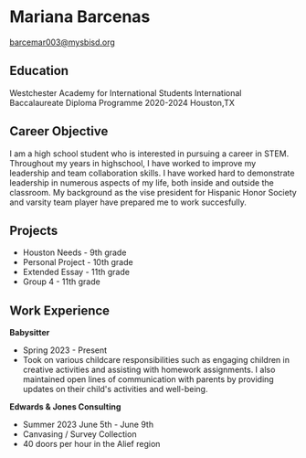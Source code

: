 # Mariana Barcenas 
barcemar003@mysbisd.org
## Education                                                       
Westchester Academy for International Students 
International Baccalaureate Diploma Programme 
2020-2024
Houston,TX
## Career Objective 
I am a high school student who is interested in pursuing a career in STEM. Throughout my years in highschool, I have worked to improve my leadership and team collaboration skills. I have worked hard to demonstrate leadership in numerous aspects of my life, both inside and outside the classroom. My background as the vise president for Hispanic Honor Society and varsity team player have prepared me to work succesfully. 
## Projects
- Houston Needs - 9th grade
- Personal Project - 10th grade
- Extended Essay - 11th grade
- Group 4 - 11th grade 

## Work Experience 
    
**Babysitter**
- Spring 2023 - Present 
- Took on various childcare responsibilities such as engaging children in creative activities and assisting with homework assignments. I also maintained open lines of communication with parents by providing updates on their child's activities and well-being.
   
**Edwards & Jones Consulting**
- Summer 2023 June 5th - June 9th 
- Canvasing / Survey Collection 
- 40 doors per hour in the Alief region 
    
